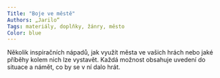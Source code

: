 ```yaml
---
Title: "Boje ve městě"
Authors: „Jarilo“
Tags: materiály, doplňky, žánry, město
Color: blue
---
```

Několik inspiračních nápadů, jak
využít města ve vašich hrách nebo
jaké příběhy kolem nich lze vystavět.
Každá možnost obsahuje uvedení do
situace a námět, co by se v ní dalo
hrát.
